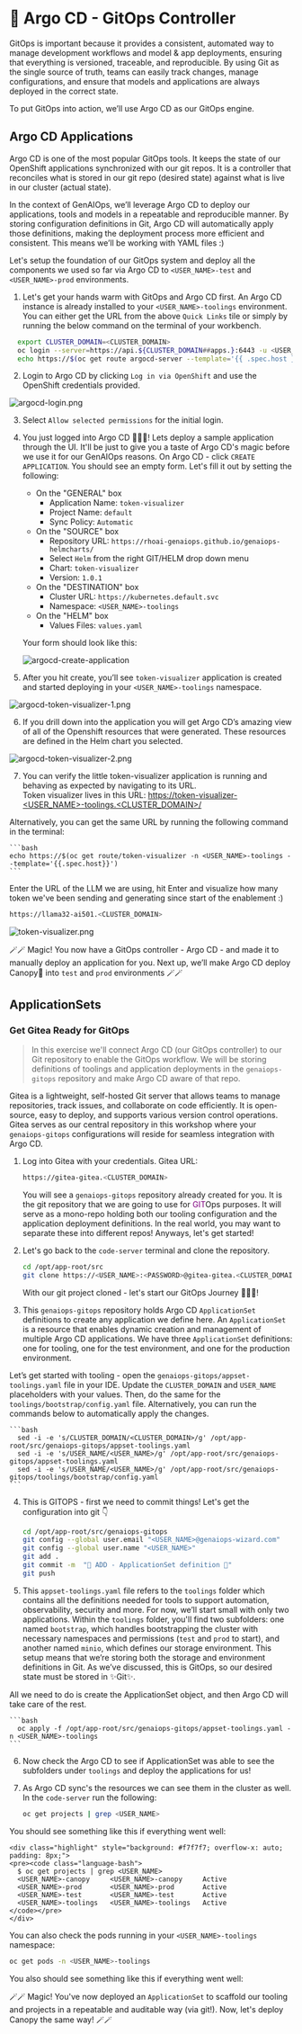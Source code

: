# 🐙 Argo CD - GitOps Controller 

GitOps is important because it provides a consistent, automated way to manage development workflows and model & app deployments, ensuring that everything is versioned, traceable, and reproducible. By using Git as the single source of truth, teams can easily track changes, manage configurations, and ensure that models and applications are always deployed in the correct state.

To put GitOps into action, we’ll use Argo CD as our GitOps engine.

## Argo CD Applications
Argo CD is one of the most popular GitOps tools. It keeps the state of our OpenShift applications synchronized with our git repos. It is a controller that reconciles what is stored in our git repo (desired state) against what is live in our cluster (actual state). 

In the context of GenAIOps, we’ll leverage Argo CD to deploy our applications, tools and models in a repeatable and reproducible manner. By storing configuration definitions in Git, Argo CD will automatically apply those definitions, making the deployment process more efficient and consistent. This means we’ll be working with YAML files :)

Let's setup the foundation of our GitOps system and deploy all the components we used so far via Argo CD to `<USER_NAME>-test` and `<USER_NAME>-prod` environments.

1. Let's get your hands warm with GitOps and Argo CD first. An Argo CD instance is already installed to your `<USER_NAME>-toolings` environment. You can either get the URL from the above `Quick Links` tile or simply by running the below command on the terminal of your workbench.

  ```bash
    export CLUSTER_DOMAIN=<CLUSTER_DOMAIN>
    oc login --server=https://api.${CLUSTER_DOMAIN##apps.}:6443 -u <USER_NAME> -p <PASSWORD>
    echo https://$(oc get route argocd-server --template='{{ .spec.host }}' -n <USER_NAME>-toolings)
  ```

2. Login to Argo CD by clicking `Log in via OpenShift` and use the OpenShift credentials provided.

  ![argocd-login.png](./images/argocd-login.png)

3. Select `Allow selected permissions` for the initial login.

4. You just logged into Argo CD 👏👏👏! Lets deploy a sample application through the UI. It'll be just to give you a taste of Argo CD's magic before we use it for our GenAIOps reasons. On Argo CD - click `CREATE APPLICATION`. You should see an empty form. Let's fill it out by setting the following:

   * On the "GENERAL" box
      * Application Name: `token-visualizer` 
      * Project Name: `default`
      * Sync Policy: `Automatic`
   * On the "SOURCE" box
      * Repository URL: `https://rhoai-genaiops.github.io/genaiops-helmcharts/`
      * Select `Helm` from the right GIT/HELM drop down menu
      * Chart: `token-visualizer`
      * Version: `1.0.1`
   * On the "DESTINATION" box
      * Cluster URL: `https://kubernetes.default.svc`
      * Namespace: `<USER_NAME>-toolings`
   * On the "HELM" box
      * Values Files: `values.yaml`

    Your form should look like this:
    
    ![argocd-create-application](images/argocd-create-application.png)

5. After you hit create, you’ll see `token-visualizer` application is created and started deploying in your `<USER_NAME>-toolings` namespace.

  ![argocd-token-visualizer-1.png](./images/argocd-token-visualizer-1.png)

6. If you drill down into the application you will get Argo CD’s amazing view of all of the Openshift resources that were generated. These resources are defined in the Helm chart you selected.

  ![argocd-token-visualizer-2.png](./images/argocd-token-visualizer-2.png)

7. You can verify the little token-visualizer application is running and behaving as expected by navigating to its URL.  
   Token visualizer lives in this URL: [https://token-visualizer-<USER_NAME>-toolings.<CLUSTER_DOMAIN>/](https://token-visualizer-<USER_NAME>-toolings.<CLUSTER_DOMAIN>/)
  
  Alternatively, you can get the same URL by running the following command in the terminal:

    ```bash
    echo https://$(oc get route/token-visualizer -n <USER_NAME>-toolings --template='{{.spec.host}}')
    ```
  
  Enter the URL of the LLM we are using, hit Enter and visualize how many token we've been sending and generating since start of the enablement :)

  ```bash
  https://llama32-ai501.<CLUSTER_DOMAIN>
  ```

  ![token-visualizer.png](./images/token-visualizer.png)
  
🪄🪄 Magic! You now have a GitOps controller - Argo CD - and made it to manually deploy an application for you. Next up, we’ll make Argo CD deploy Canopy🌳 into `test` and `prod` environments 🪄🪄


## ApplicationSets

### Get Gitea Ready for GitOps

> In this exercise we'll connect Argo CD (our GitOps controller) to our Git repository to enable the GitOps workflow. We will be storing definitions of toolings and application deployments in the `genaiops-gitops` repository and make Argo CD aware of that repo.

Gitea is a lightweight, self-hosted Git server that allows teams to manage repositories, track issues, and collaborate on code efficiently. It is open-source, easy to deploy, and supports various version control operations. Gitea serves as our central repository in this workshop where your `genaiops-gitops` configurations will reside for seamless integration with Argo CD.

1. Log into Gitea with your credentials. Gitea URL:

    ```bash
    https://gitea-gitea.<CLUSTER_DOMAIN>
    ```

    You will see a `genaiops-gitops` repository already created for you. It is the git repository that we are going to use for <span style="color:purple;" >GIT</span>Ops purposes. It will serve as a mono-repo holding both our tooling configuration and the application deployment definitions. In the real world, you may want to separate these into different repos! Anyways, let's get started!

2. Let's go back to the `code-server` terminal and clone the repository.

    ```bash
    cd /opt/app-root/src
    git clone https://<USER_NAME>:<PASSWORD>@gitea-gitea.<CLUSTER_DOMAIN>/<USER_NAME>/genaiops-gitops.git
    ```

   With our git project cloned - let's start our GitOps Journey 🧙‍♀️🦄!

3. This `genaiops-gitops` repository holds Argo CD `ApplicationSet` definitions to create any application we define here. An `ApplicationSet` is a resource that enables dynamic creation and management of multiple Argo CD applications. We have three `ApplicationSet` definitions: one for tooling, one for the test environment, and one for the production environment.

  Let’s get started with tooling - open the `genaiops-gitops/appset-toolings.yaml` file in your IDE. Update the `CLUSTER_DOMAIN` and `USER_NAME` placeholders with your values. Then, do the same for the `toolings/bootstrap/config.yaml` file. Alternatively, you can run the commands below to automatically apply the changes.

    ```bash
      sed -i -e 's/CLUSTER_DOMAIN/<CLUSTER_DOMAIN>/g' /opt/app-root/src/genaiops-gitops/appset-toolings.yaml
      sed -i -e 's/USER_NAME/<USER_NAME>/g' /opt/app-root/src/genaiops-gitops/appset-toolings.yaml
      sed -i -e 's/USER_NAME/<USER_NAME>/g' /opt/app-root/src/genaiops-gitops/toolings/bootstrap/config.yaml
    ```

4. This is GITOPS - first we need to commit things! Let's get the configuration into git 👇

    ```bash
    cd /opt/app-root/src/genaiops-gitops
    git config --global user.email "<USER_NAME>@genaiops-wizard.com"
    git config --global user.name "<USER_NAME>"
    git add .
    git commit -m  "🦆 ADD - ApplicationSet definition 🦆"
    git push
    ```

5. This `appset-toolings.yaml` file refers to the `toolings` folder which contains all the definitions needed for tools to support automation, observability, security and more. For now, we’ll start small with only two applications. Within the `toolings` folder, you'll find two subfolders: one named `bootstrap`, which handles bootstrapping the cluster with necessary namespaces and permissions (`test` and `prod` to start), and another named `minio`, which defines our storage environment. This setup means that we’re storing both the storage and environment definitions in Git. As we’ve discussed, this is GitOps, so our desired state must be stored in ✨Git✨. 

  All we need to do is create the ApplicationSet object, and then Argo CD will take care of the rest.

    ```bash
      oc apply -f /opt/app-root/src/genaiops-gitops/appset-toolings.yaml -n <USER_NAME>-toolings
    ```
6. Now check the Argo CD to see if ApplicationSet was able to see the subfolders under `toolings` and deploy the applications for us!

7. As Argo CD sync's the resources we can see them in the cluster as well. In the `code-server` run the following:

    ```bash
    oc get projects | grep <USER_NAME>
    ```

  You should see something like this if everything went well:

    <div class="highlight" style="background: #f7f7f7; overflow-x: auto; padding: 8px;">
    <pre><code class="language-bash"> 
      $ oc get projects | grep <USER_NAME>
      <USER_NAME>-canopy     <USER_NAME>-canopy     Active
      <USER_NAME>-prod       <USER_NAME>-prod       Active
      <USER_NAME>-test       <USER_NAME>-test       Active
      <USER_NAME>-toolings   <USER_NAME>-toolings   Active
    </code></pre>
    </div>

  You can also check the pods running in your `<USER_NAME>-toolings` namespace:

  ```bash
  oc get pods -n <USER_NAME>-toolings
  ```

  You also should see something like this if everything went well:

  

🪄🪄 Magic! You've now deployed an `ApplicationSet` to scaffold our tooling and projects in a repeatable and auditable way (via git!). Now, let's deploy Canopy the same way! 🪄🪄

